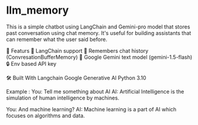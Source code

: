 # llm_memory
This is a simple chatbot using LangChain and Gemini-pro model that stores past conversation using chat memory. It's useful for building assistants that can remember what the user said before.

🚀 Featurs
🔗 LangChain support
🧠 Remembers chat history (ConvresationBufferMemory)
💬 Google Gemini text model (gemini-1.5-flash)
🔒 Env based API key

🛠 Built With
Langchain
Google Generative AI
Python 3.10


Example :
You: Tell me something about AI
AI: Artificial Intelligence is the simulation of human intelligence by machines.

You: And machine learning?
AI: Machine learning is a part of AI which focuses on algorithms and data.
